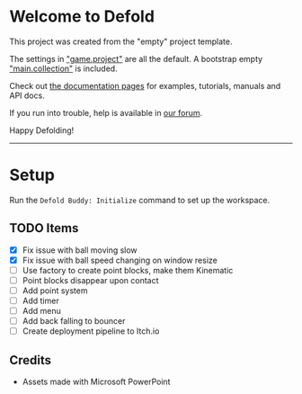 # Welcome to Defold

This project was created from the "empty" project template.

The settings in ["game.project"](defold://open?path=/game.project) are all the default. A bootstrap empty ["main.collection"](defold://open?path=/main/main.collection) is included.

Check out [the documentation pages](https://defold.com/learn) for examples, tutorials, manuals and API docs.

If you run into trouble, help is available in [our forum](https://forum.defold.com).

Happy Defolding!

---

# Setup

Run the `Defold Buddy: Initialize` command to set up the workspace.

## TODO Items
- [x] Fix issue with ball moving slow
- [x] Fix issue with ball speed changing on window resize
- [ ] Use factory to create point blocks, make them Kinematic
- [ ] Point blocks disappear upon contact
- [ ] Add point system
- [ ] Add timer
- [ ] Add menu
- [ ] Add back falling to bouncer
- [ ] Create deployment pipeline to Itch.io

## Credits
- Assets made with Microsoft PowerPoint
